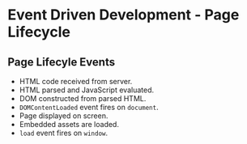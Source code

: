 # Event Driven Development - Page Lifecycle

## Page Lifecyle Events
* HTML code received from server.
* HTML parsed and JavaScript evaluated.
* DOM constructed from parsed HTML.
* `DOMContentLoaded` event fires on `document`.
* Page displayed on screen.
* Embedded assets are loaded.
* `load` event fires on `window`.
